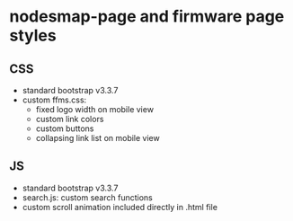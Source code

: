# nodesmap-page and firmware page styles

## CSS

- standard bootstrap v3.3.7
- custom ffms.css:
   - fixed logo width on mobile view
   - custom link colors
   - custom buttons
   - collapsing link list on mobile view

## JS

- standard bootstrap v3.3.7
- search.js: custom search functions
- custom scroll animation included directly in .html file
